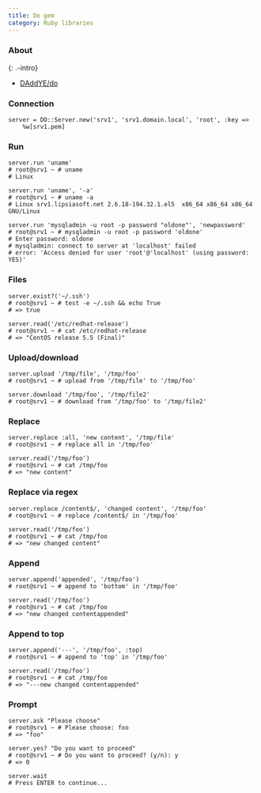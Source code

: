 ```yaml
---
title: Do gem
category: Ruby libraries
---
```


### About
{: .-intro}

 * [DAddYE/do](https://github.com/DAddYE/do)

### Connection

    server = DO::Server.new('srv1', 'srv1.domain.local', 'root', :key => 
        %w[srv1.pem]
    
### Run
    server.run 'uname'
    # root@srv1 ~ # uname
    # Linux
    
    server.run 'uname', '-a'
    # root@srv1 ~ # uname -a
    # Linux srv1.lipsiasoft.net 2.6.18-194.32.1.el5  x86_64 x86_64 x86_64 GNU/Linux
    
    server.run 'mysqladmin -u root -p password "oldone"', 'newpassword'
    # root@srv1 ~ # mysqladmin -u root -p password 'oldone'
    # Enter password: oldone
    # mysqladmin: connect to server at 'localhost' failed
    # error: 'Access denied for user 'root'@'localhost' (using password: YES)'
    
### Files

    server.exist?('~/.ssh')
    # root@srv1 ~ # test -e ~/.ssh && echo True
    # => true
    
    server.read('/etc/redhat-release')
    # root@srv1 ~ # cat /etc/redhat-release
    # => "CentOS release 5.5 (Final)"

### Upload/download

    server.upload '/tmp/file', '/tmp/foo'
    # root@srv1 ~ # upload from '/tmp/file' to '/tmp/foo'
    
    server.download '/tmp/foo', '/tmp/file2'
    # root@srv1 ~ # download from '/tmp/foo' to '/tmp/file2'
    
### Replace

    server.replace :all, 'new content', '/tmp/file'
    # root@srv1 ~ # replace all in '/tmp/foo'
    
    server.read('/tmp/foo')
    # root@srv1 ~ # cat /tmp/foo
    # => "new content"
    
### Replace via regex

    server.replace /content$/, 'changed content', '/tmp/foo'
    # root@srv1 ~ # replace /content$/ in '/tmp/foo'
    
    server.read('/tmp/foo')
    # root@srv1 ~ # cat /tmp/foo
    # => "new changed content"
    
### Append

    server.append('appended', '/tmp/foo')
    # root@srv1 ~ # append to 'bottom' in '/tmp/foo'
    
    server.read('/tmp/foo')
    # root@srv1 ~ # cat /tmp/foo
    # => "new changed contentappended"
    
### Append to top

    server.append('---', '/tmp/foo', :top)
    # root@srv1 ~ # append to 'top' in '/tmp/foo'
    
    server.read('/tmp/foo')
    # root@srv1 ~ # cat /tmp/foo
    # => "---new changed contentappended"
    
### Prompt
    
    server.ask "Please choose"
    # root@srv1 ~ # Please choose: foo
    # => "foo"
    
    server.yes? "Do you want to proceed"
    # root@srv1 ~ # Do you want to proceed? (y/n): y
    # => 0
    
    server.wait
    # Press ENTER to continue...
